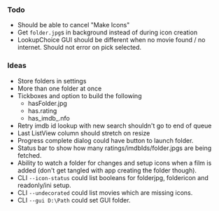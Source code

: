 ### Todo

* Should be able to cancel "Make Icons"
* Get `folder.jpg`s in background instead of during icon creation
* LookupChoice GUI should be different when no movie found / no internet. Should not error on pick selected.

### Ideas

* Store folders in settings
* More than one folder at once
* Tickboxes and option to build the following
  * hasFolder.jpg
  * has.rating
  * has_imdb_.nfo
* Retry imdb id lookup with new search shouldn't go to end of queue
* Last ListView column should stretch on resize
* Progress complete dialog could have button to launch folder.
* Status bar to show how many ratings/imdbIds/folder.jpgs are being fetched.
* Ability to watch a folder for changes and setup icons when a film is added (don't get tangled with app creating the folder though).
* CLI `--icon-status` could list booleans for folderjpg, foldericon and readonly/ini setup.
* CLI `--undecorated` could list movies which are missing icons.
* CLI `--gui D:\Path` could set GUI folder.
